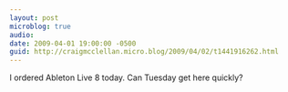 ```yaml
---
layout: post
microblog: true
audio: 
date: 2009-04-01 19:00:00 -0500
guid: http://craigmcclellan.micro.blog/2009/04/02/t1441916262.html
---
```

I ordered Ableton Live 8 today. Can Tuesday get here quickly?
